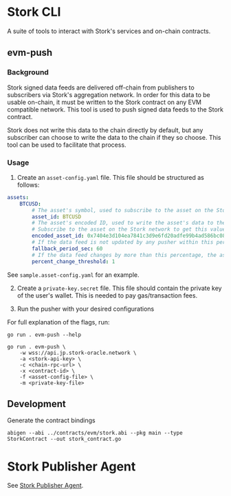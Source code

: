 # Stork CLI

A suite of tools to interact with Stork's services and on-chain contracts.

## evm-push

### Background

Stork signed data feeds are delivered off-chain from publishers to subscribers via Stork's aggregation network. In order for this data to be usable on-chain, it must be written to the Stork contract on any EVM compatible network. This tool is used to push signed data feeds to the Stork contract.

Stork does not write this data to the chain directly by default, but any subscriber can choose to write the data to the chain if they so choose. This tool can be used to facilitate that process.

### Usage

1. Create an `asset-config.yaml` file. This file should be structured as follows:

```yaml
assets:
    BTCUSD:
        # The asset's symbol, used to subscribe to the asset on the Stork network
        asset_id: BTCUSD
        # The asset's encoded ID, used to write the asset's data to the Stork contract. This is the keccak256 hash of the asset's symbol
        # Subscribe to the asset on the Stork network to get this value
        encoded_asset_id: 0x7404e3d104ea7841c3d9e6fd20adfe99b4ad586bc08d8f3bd3afef894cf184de
        # If the data feed is not updated by any pusher within this period the asset should be added to the batched updates
        fallback_period_sec: 60
        # If the data feed changes by more than this percentage, the asset should be added to the batched updates
        percent_change_threshold: 1
```

See `sample.asset-config.yaml` for an example.

2. Create a `private-key.secret` file. This file should contain the private key of the user's wallet. This is needed to pay gas/transaction fees.

3. Run the pusher with your desired configurations

For full explanation of the flags, run:
```
go run . evm-push --help
```

```
go run . evm-push \
    -w wss://api.jp.stork-oracle.network \
    -a <stork-api-key> \
    -c <chain-rpc-url> \
    -x <contract-id> \
    -f <asset-config-file> \
    -m <private-key-file>
```

## Development

Generate the contract bindings
```
abigen --abi ../contracts/evm/stork.abi --pkg main --type StorkContract --out stork_contract.go
```

# Stork Publisher Agent
See [Stork Publisher Agent](stork-publisher-agent).